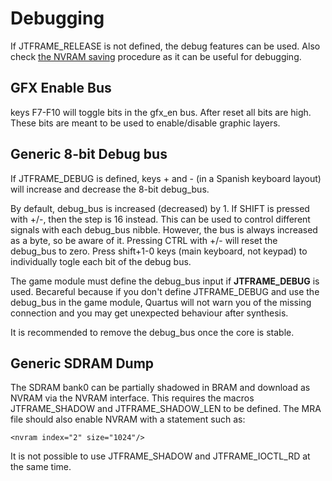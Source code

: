 # Debugging

If JTFRAME_RELEASE is not defined, the debug features can be used. Also check [the NVRAM saving](doc/sdram.md) procedure as it can be useful for debugging.

## GFX Enable Bus

keys F7-F10 will toggle bits in the gfx_en bus. After reset all bits are high. These bits are meant to be used to enable/disable graphic layers.

## Generic 8-bit Debug bus

If JTFRAME_DEBUG is defined, keys + and - (in a Spanish keyboard layout) will increase and decrease the 8-bit debug_bus.

By default, debug_bus is increased (decreased) by 1. If SHIFT is pressed with +/-, then the step is 16 instead. This can be used to control different signals with each debug_bus nibble. However, the bus is always increased as a byte, so be aware of it. Pressing CTRL with +/- will reset the debug_bus to zero. Press shift+1-0 keys (main keyboard, not keypad) to individually togle each bit of the debug bus.

The game module must define the debug_bus input if **JTFRAME_DEBUG** is used. Becareful because if you don't define JTFRAME_DEBUG and use the debug_bus in the game module, Quartus will not warn you of the missing connection and you may get unexpected behaviour after synthesis.

It is recommended to remove the debug_bus once the core is stable.

## Generic SDRAM Dump

The SDRAM bank0 can be partially shadowed in BRAM and download as NVRAM via the NVRAM interface. This requires the macros JTFRAME_SHADOW and JTFRAME_SHADOW_LEN to be defined. The MRA file should also enable NVRAM with a statement such as:

```
<nvram index="2" size="1024"/>
```

It is not possible to use JTFRAME_SHADOW and JTFRAME_IOCTL_RD at the same time.